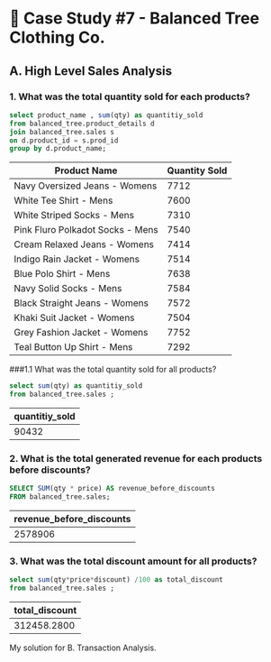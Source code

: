 
# 👕 Case Study #7 - Balanced Tree Clothing Co.
## A. High Level Sales Analysis

###  1. What was the total quantity sold for each products? 
```sql
select product_name , sum(qty) as quantitiy_sold
from balanced_tree.product_details d
join balanced_tree.sales s
on d.product_id = s.prod_id 
group by d.product_name;
```
| Product Name                        | Quantity Sold |
| ----------------------------------- | ------------- |
| Navy Oversized Jeans - Womens       | 7712          |
| White Tee Shirt - Mens              | 7600          |
| White Striped Socks - Mens          | 7310          |
| Pink Fluro Polkadot Socks - Mens    | 7540          |
| Cream Relaxed Jeans - Womens        | 7414          |
| Indigo Rain Jacket - Womens         | 7514          |
| Blue Polo Shirt - Mens              | 7638          |
| Navy Solid Socks - Mens             | 7584          |
| Black Straight Jeans - Womens       | 7572          |
| Khaki Suit Jacket - Womens          | 7504          |
| Grey Fashion Jacket - Womens        | 7752          |
| Teal Button Up Shirt - Mens         | 7292          |


###1.1  What was the total quantity sold for all products? 
```sql
select sum(qty) as quantitiy_sold 
from balanced_tree.sales ;
```
|quantitiy_sold|
|---|
|90432|

### 2. What is the total generated revenue for each products before discounts?
```sql
SELECT SUM(qty * price) AS revenue_before_discounts
FROM balanced_tree.sales;
```

|revenue_before_discounts|
|---|
|2578906|


### 3. What was the total discount amount for all products?
```sql
select sum(qty*price*discount) /100 as total_discount
from balanced_tree.sales ;
```
|total_discount|
|---|
|312458.2800|

My solution for B. Transaction Analysis.